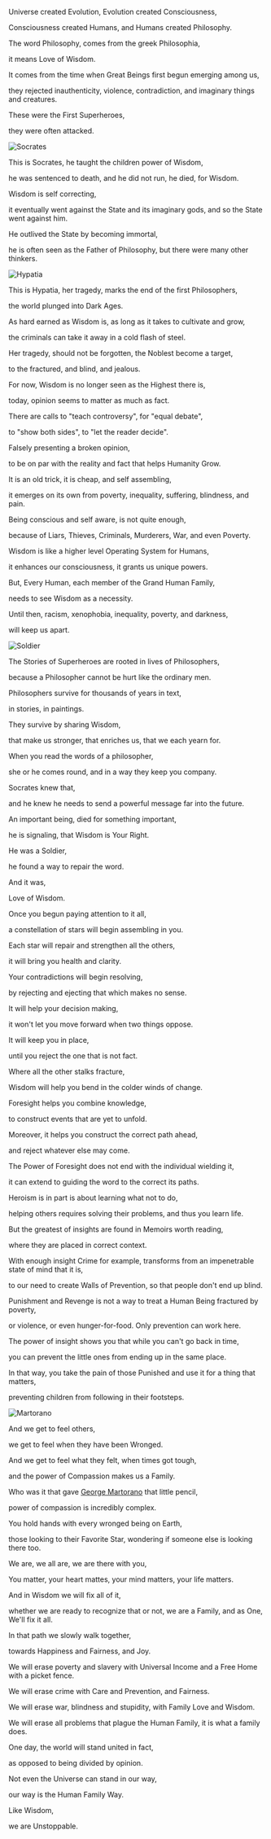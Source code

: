 Universe created Evolution, Evolution created Consciousness,

Consciousness created Humans, and Humans created Philosophy.

The word Philosophy, comes from the greek Philosophia,

it means Love of Wisdom.

It comes from the time when Great Beings first begun emerging among us,

they rejected inauthenticity, violence, contradiction, and imaginary things and creatures.

These were the First Superheroes,

they were often attacked.

![Socrates](files/poetry-0079-socrates.jpg)

This is Socrates, he taught the children power of Wisdom,

he was sentenced to death, and he did not run, he died, for Wisdom.

Wisdom is self correcting,

it eventually went against the State and its imaginary gods, and so the State went against him.

He outlived the State by becoming immortal,

he is often seen as the Father of Philosophy, but there were many other thinkers.

![Hypatia](files/poetry-0079-hepatia.jpg)

This is Hypatia, her tragedy, marks the end of the first Philosophers,

the world plunged into Dark Ages.

As hard earned as Wisdom is, as long as it takes to cultivate and grow,

the criminals can take it away in a cold flash of steel.

Her tragedy, should not be forgotten, the Noblest become a target,

to the fractured, and blind, and jealous.

For now, Wisdom is no longer seen as the Highest there is,

today, opinion seems to matter as much as fact.

There are calls to "teach controversy", for "equal debate",

to "show both sides", to "let the reader decide".

Falsely presenting a broken opinion,

to be on par with the reality and fact that helps Humanity Grow.

It is an old trick, it is cheap, and self assembling,

it emerges on its own from poverty, inequality, suffering, blindness, and pain.

Being conscious and self aware, is not quite enough,

because of Liars, Thieves, Criminals, Murderers, War, and even Poverty.

Wisdom is like a higher level Operating System for Humans,

it enhances our consciousness, it grants us unique powers.

But, Every Human, each member of the Grand Human Family,

needs to see Wisdom as a necessity.

Until then, racism, xenophobia, inequality, poverty, and darkness,

will keep us apart.

![Soldier](files/poetry-0079-soldier.jpg)

The Stories of Superheroes are rooted in lives of Philosophers,

because a Philosopher cannot be hurt like the ordinary men.

Philosophers survive for thousands of years in text,

in stories, in paintings.

They survive by sharing Wisdom,

that make us stronger, that enriches us, that we each yearn for.

When you read the words of a philosopher,

she or he comes round, and in a way they keep you company.

Socrates knew that,

and he knew he needs to send a powerful message far into the future.

An important being, died for something important,

he is signaling, that Wisdom is Your Right.

He was a Soldier,

he found a way to repair the word.

And it was,

Love of Wisdom.

Once you begun paying attention to it all,

a constellation of stars will begin assembling in you.

Each star will repair and strengthen all the others,

it will bring you health and clarity.

Your contradictions will begin resolving,

by rejecting and ejecting that which makes no sense.

It will help your decision making,

it won't let you move forward when two things oppose.

It will keep you in place,

until you reject the one that is not fact.

Where all the other stalks fracture,

Wisdom will help you bend in the colder winds of change.

Foresight helps you combine knowledge,

to construct events that are yet to unfold.

Moreover, it helps you construct the correct path ahead,

and reject whatever else may come.

The Power of Foresight does not end with the individual wielding it,

it can extend to guiding the word to the correct its paths.

Heroism is in part is about learning what not to do,

helping others requires solving their problems, and thus you learn life.

But the greatest of insights are found in Memoirs worth reading,

where they are placed in correct context.

With enough insight Crime for example, transforms from an impenetrable state of mind that it is,

to our need to create Walls of Prevention, so that people don't end up blind.

Punishment and Revenge is not a way to treat a Human Being fractured by poverty,

or violence, or even hunger-for-food. Only prevention can work here.

The power of insight shows you that while you can't go back in time,

you can prevent the little ones from ending up in the same place.

In that way, you take the pain of those Punished and use it for a thing that matters,

preventing children from following in their footsteps.

![Martorano](files/poetry-0079-martorano.jpg)

And we get to feel others,

we get to feel when they have been Wronged.

And we get to feel what they felt, when times got tough,

and the power of Compassion makes us a Family.

Who was it that gave [George Martorano][1] that little pencil,

power of compassion is incredibly complex.

You hold hands with every wronged being on Earth,

those looking to their Favorite Star, wondering if someone else is looking there too.

We are, we all are, we are there with you,

You matter, your heart mattes, your mind matters, your life matters.

And in Wisdom we will fix all of it,

whether we are ready to recognize that or not, we are a Family, and as One, We'll fix it all.

In that path we slowly walk together,

towards Happiness and Fairness, and Joy.

We will erase poverty and slavery with Universal Income and a Free Home with a picket fence.

We will erase crime with Care and Prevention, and Fairness.

We will erase war, blindness and stupidity, with Family Love and Wisdom.

We will erase all problems that plague the Human Family, it is what a family does.

One day, the world will stand united in fact,

as opposed to being divided by opinion.

Not even the Universe can stand in our way,

our way is the Human Family Way.

Like Wisdom,

we are Unstoppable.

[1]: https://www.youtube.com/watch?v=lnuoHywbaR8
